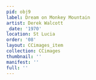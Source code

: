 ```yaml
---
pid: obj9
label: Dream on Monkey Mountain
artist: Derek Walcott
_date: '1970'
location: St Lucia
order: '08'
layout: CCimages_item
collection: CCimages
thumbnail: ''
manifest: ''
full: ''
---
```

